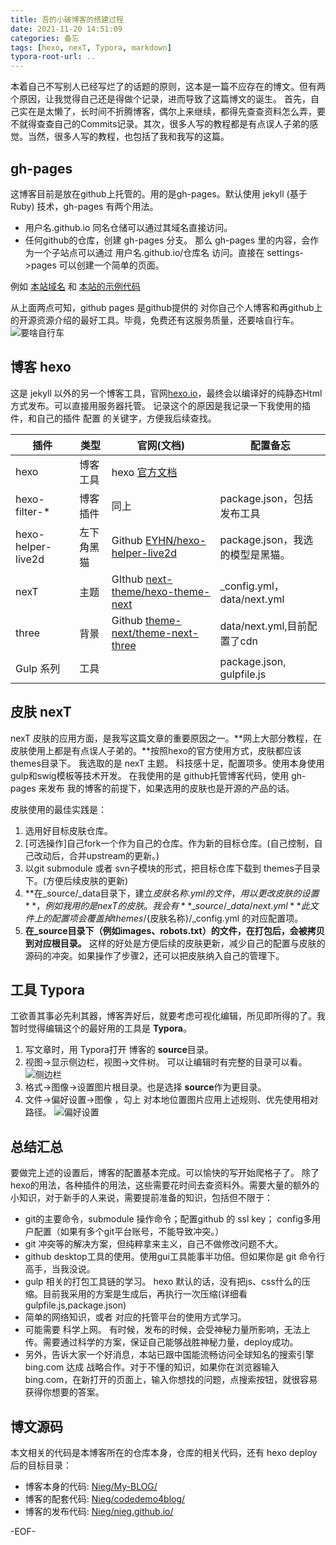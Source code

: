 ```yaml
---
title: 吾的小破博客的搭建过程
date: 2021-11-20 14:51:09
categories: 备忘
tags: [hexo, nexT, Typora, markdown]
typora-root-url: ..
---
```

本着自己不写别人已经写烂了的话题的原则，这本是一篇不应存在的博文。但有两个原因，让我觉得自己还是得做个记录，进而导致了这篇博文的诞生。
首先，自己实在是太懒了，长时间不折腾博客，偶尔上来继续，都得先查查资料怎么弄，要不就得查查自己的Commits记录。其次，很多人写的教程都是有点误人子弟的感觉。当然，很多人写的教程，也包括了我和我写的这篇。
<!-- more -->
## gh-pages
这博客目前是放在github上托管的。用的是gh-pages。默认使用 jekyll (基于 Ruby) 技术，gh-pages 有两个用法。
 * 用户名.github.io 同名仓储可以通过其域名直接访问。
 * 任何github的仓库，创建 gh-pages 分支。 那么 gh-pages 里的内容，会作为一个子站点可以通过 用户名.github.io/仓库名 访问。直接在 settings->pages 可以创建一个简单的页面。

例如 <a href="https://nieg.github.io/" target="_blank" rel="noopener">本站域名</a> 和 <a href="https://nieg.github.io/codedemo4blog/" target="_blank" rel="noopener">本站的示例代码</a>

从上面两点可知，github pages 是github提供的 对你自己个人博客和再github上的开源资源介绍的最好工具。毕竟，免费还有这服务质量，还要啥自行车。
![要啥自行车](/images/meme/fav/bikes.jpg)

## 博客 hexo
这是 jekyll 以外的另一个博客工具，官网[hexo.io](https://hexo.io/zh-cn/)，最终会以编译好的纯静态Html 方式发布。可以直接用服务器托管。
记录这个的原因是我记录一下我使用的插件，和自己的插件 配置 的关键字，方便我后续查找。

| 插件               | 类型       | 官网(文档)                                                   | 配置备忘                         |
| ------------------ | ---------- | ------------------------------------------------------------ | -------------------------------- |
| hexo               | 博客工具   | hexo [官方文档](https://hexo.io/zh-cn/docs/)                 |                                  |
| hexo-filter-*      | 博客插件   | 同上                                                         | package.json，包括发布工具       |
| hexo-helper-live2d | 左下角黑猫 | Github [EYHN/hexo-helper-live2d](https://github.com/EYHN/hexo-helper-live2d) | package.json，我选的模型是黑猫。 |
| nexT               | 主题       | GIthub [next-theme/hexo-theme-next](https://github.com/next-theme/hexo-theme-next) | _config.yml，data/next.yml       |
| three              | 背景       | Github [theme-next/theme-next-three](https://github.com/theme-next/theme-next-three) | data/next.yml,目前配置了cdn      |
| Gulp 系列          | 工具       |                                                              | package.json, gulpfile.js        |

## 皮肤 nexT

nexT 皮肤的应用方面，是我写这篇文章的重要原因之一。**网上大部分教程，在皮肤使用上都是有点误人子弟的。**按照hexo的官方使用方式，皮肤都应该themes目录下。
我选取的是 nexT 主题。 科技感十足，配置项多。使用本身使用 gulp和swig模板等技术开发。
在我使用的是 github托管博客代码，使用 gh-pages 来发布 我的博客的前提下，如果选用的皮肤也是开源的产品的话。

皮肤使用的最佳实践是：
1. 选用好目标皮肤仓库。
2. [可选操作]自己fork一个作为自己的仓库。作为新的目标仓库。(自己控制，自己改动后，合并upstream的更新。)
3. 以git submodule 或者 svn子模块的形式，把目标仓库下载到 themes子目录下。(方便后续皮肤的更新)
4. **在\_source/\_data目录下，建立${皮肤名称}.yml的文件，用以更改皮肤的设置**，例如我用的是nexT 的皮肤。我会有 **\_source/\_data/next.yml**此文件上的配置项会覆盖掉 themes/${皮肤名称}/\_config.yml 的对应配置项。
5. **在\_source目录下（例如images、robots.txt）的文件，在打包后，会被拷贝到对应根目录。**
这样的好处是方便后续的皮肤更新，减少自己的配置与皮肤的源码的冲突。如果操作了步骤2，还可以把皮肤纳入自己的管理下。


## 工具 Typora

工欲善其事必先利其器，博客弄好后，就要考虑可视化编辑，所见即所得的了。我暂时觉得编辑这个的最好用的工具是 **Typora**。
1. 写文章时，用 Typora打开 博客的 **source**目录。
2. 视图->显示侧边栏，视图->文件树。 可以让编辑时有完整的目录可以看。
![侧边栏](/images/posts/rise-of-the-blog-of-mine/Typora-setting-2.jpg)
3. 格式->图像->设置图片根目录。也是选择 **source**作为更目录。
4. 文件->偏好设置->图像 ，勾上 对本地位置图片应用上述规则、优先使用相对路径。 
 ![偏好设置](/images/posts/rise-of-the-blog-of-mine/Typora-setting-4.jpg)


## 总结汇总

要做完上述的设置后，博客的配置基本完成。可以愉快的写开始爬格子了。
除了hexo的用法，各种插件的用法，这些需要花时间去查资料外。需要大量的额外的小知识，对于新手的人来说，需要提前准备的知识，包括但不限于：
* git的主要命令，submodule 操作命令；配置github 的 ssl key； config多用户配置（如果有多个git平台账号，不能导致冲突。）
* git 冲突等的解决方案，但纯粹拿来主义，自己不做修改问题不大。
* github desktop工具的使用。使用gui工具能事半功倍。但如果你是 git 命令行高手，当我没说。
* gulp 相关的打包工具链的学习。 hexo 默认的话，没有把js、css什么的压缩。目前我采用的方案是生成后，再执行一次压缩(详细看gulpfile.js,package.json)
* 简单的网络知识，或者 对应的托管平台的使用方式学习。
* 可能需要 科学上网。 有时候，发布的时候，会受神秘力量所影响，无法上传。需要通过科学的方案，保证自己能够战胜神秘力量，deploy成功。
* 另外，告诉大家一个好消息，本站已跟中国能流畅访问全球知名的搜索引擎 bing.com 达成 战略合作。对于不懂的知识，如果你在浏览器输入bing.com，在新打开的页面上，输入你想找的问题，点搜索按钮，就很容易获得你想要的答案。

## 博文源码
本文相关的代码是本博客所在的仓库本身，仓库的相关代码，还有 hexo deploy 后的目标目录：
- 博客本身的代码: <a href="https://github.com/nieg/My-BLOG/" target="_blank" rel="noopener">Nieg/My-BLOG/</a>
- 博客的配套代码: <a href="https://github.com/nieg/codedemo4blog/" target="_blank" rel="noopener">Nieg/codedemo4blog/</a>
- 博客的发布代码: <a href="https://github.com/nieg/nieg.github.io/" target="_blank" rel="noopener">Nieg/nieg.github.io/</a>

-EOF-
